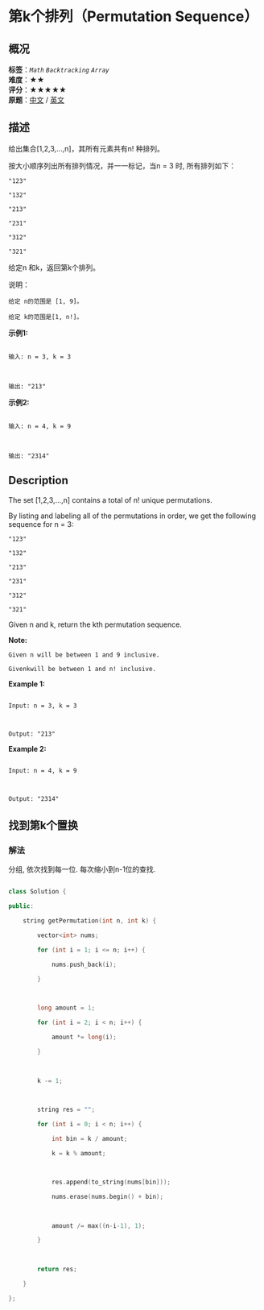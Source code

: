 # 第k个排列（Permutation Sequence）
## 概况
**标签**：*`Math`*  *`Backtracking`*  *`Array`*<br>
**难度**：★★<br>
**评分**：★★★★★<br>
**原题**：[中文](https://leetcode-cn.com/problems/permutation-sequence) / [英文](https://leetcode.com/problems/permutation-sequence)
## 描述

给出集合[1,2,3,&hellip;,n]，其所有元素共有n! 种排列。



按大小顺序列出所有排列情况，并一一标记，当n = 3 时, 所有排列如下：





	"123"

	"132"

	"213"

	"231"

	"312"

	"321"





给定n 和k，返回第k个排列。



说明：





	给定 n的范围是 [1, 9]。

	给定 k的范围是[1, n!]。





**示例1:**

```

输入: n = 3, k = 3



输出: "213"

```





**示例2:**

```

输入: n = 4, k = 9



输出: "2314"

```



## Description

The set [1,2,3,...,n] contains a total of n! unique permutations.



By listing and labeling all of the permutations in order, we get the following sequence for n = 3:





	"123"

	"132"

	"213"

	"231"

	"312"

	"321"





Given n and k, return the kth permutation sequence.



**Note:**







	Given n will be between 1 and 9 inclusive.

	Givenkwill be between 1 and n! inclusive.





**Example 1:**

```

Input: n = 3, k = 3



Output: "213"

```





**Example 2:**

```

Input: n = 4, k = 9



Output: "2314"

```







## 找到第k个置换

### 解法

分组, 依次找到每一位. 每次缩小到n-1位的查找.

```c++

class Solution {

public:

    string getPermutation(int n, int k) {

        vector<int> nums;

        for (int i = 1; i <= n; i++) {

            nums.push_back(i);

        }

        

        long amount = 1;

        for (int i = 2; i < n; i++) {

            amount *= long(i);

        }

        

        k -= 1;

        

        string res = "";

        for (int i = 0; i < n; i++) {

            int bin = k / amount;

            k = k % amount;



            res.append(to_string(nums[bin]));

            nums.erase(nums.begin() + bin);

            

            amount /= max((n-i-1), 1);

        }

        

        return res;

    }

};

```